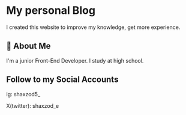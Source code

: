 
# My personal Blog

I created this website to improve my knowledge, get more experience.





## 🚀 About Me
I'm a junior Front-End Developer.
I study at high school.


## Follow to my Social Accounts

ig: shaxzod5_ 

X(twitter): shaxzod_e


